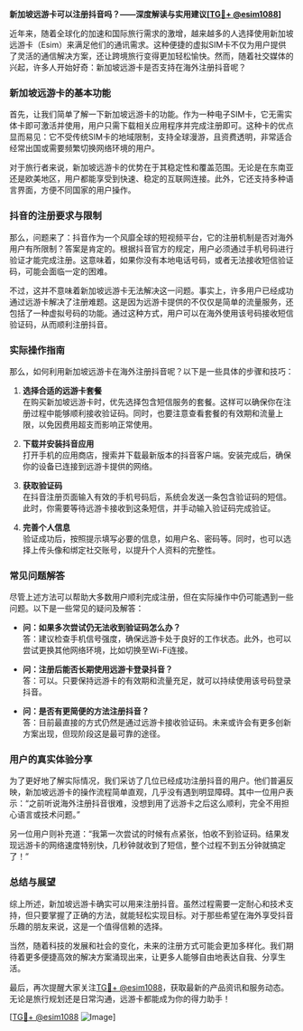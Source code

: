 **新加坡远游卡可以注册抖音吗？——深度解读与实用建议[[TG💪+ @esim1088](https://t.me/s/esim1088)]**

近年来，随着全球化的加速和国际旅行需求的激增，越来越多的人选择使用新加坡远游卡（Esim）来满足他们的通讯需求。这种便捷的虚拟SIM卡不仅为用户提供了灵活的通信解决方案，还让跨境旅行变得更加轻松愉快。然而，随着社交媒体的兴起，许多人开始好奇：新加坡远游卡是否支持在海外注册抖音呢？

### 新加坡远游卡的基本功能

首先，让我们简单了解一下新加坡远游卡的功能。作为一种电子SIM卡，它无需实体卡即可激活并使用，用户只需下载相关应用程序并完成注册即可。这种卡的优点显而易见：它不受传统SIM卡的地域限制，支持全球漫游，且资费透明，非常适合经常出国或需要频繁切换网络环境的用户。

对于旅行者来说，新加坡远游卡的优势在于其稳定性和覆盖范围。无论是在东南亚还是欧美地区，用户都能享受到快速、稳定的互联网连接。此外，它还支持多种语言界面，方便不同国家的用户操作。

### 抖音的注册要求与限制

那么，问题来了：抖音作为一个风靡全球的短视频平台，它的注册机制是否对海外用户有所限制？答案是肯定的。根据抖音官方的规定，用户必须通过手机号码进行验证才能完成注册。这意味着，如果你没有本地电话号码，或者无法接收短信验证码，可能会面临一定的困难。

不过，这并不意味着新加坡远游卡无法解决这一问题。事实上，许多用户已经成功通过远游卡解决了注册难题。这是因为远游卡提供的不仅仅是简单的流量服务，还包括了一种虚拟号码的功能。通过这种方式，用户可以在海外使用该号码接收短信验证码，从而顺利注册抖音。

### 实际操作指南

那么，如何利用新加坡远游卡在海外注册抖音呢？以下是一些具体的步骤和技巧：

1. **选择合适的远游卡套餐**  
   在购买新加坡远游卡时，优先选择包含短信服务的套餐。这样可以确保你在注册过程中能够顺利接收验证码。同时，也要注意查看套餐的有效期和流量上限，以免因费用超支而影响正常使用。

2. **下载并安装抖音应用**  
   打开手机的应用商店，搜索并下载最新版本的抖音客户端。安装完成后，确保你的设备已连接到远游卡提供的网络。

3. **获取验证码**  
   在抖音注册页面输入有效的手机号码后，系统会发送一条包含验证码的短信。此时，你需要等待远游卡接收到这条短信，并手动输入验证码完成验证。

4. **完善个人信息**  
   验证成功后，按照提示填写必要的信息，如用户名、密码等。同时，也可以选择上传头像和绑定社交账号，以提升个人资料的完整性。

### 常见问题解答

尽管上述方法可以帮助大多数用户顺利完成注册，但在实际操作中仍可能遇到一些问题。以下是一些常见的疑问及解答：

- **问：如果多次尝试仍无法收到验证码怎么办？**  
  答：建议检查手机信号强度，确保远游卡处于良好的工作状态。此外，也可以尝试更换其他网络环境，比如切换至Wi-Fi连接。

- **问：注册后能否长期使用远游卡登录抖音？**  
  答：可以。只要保持远游卡的有效期和流量充足，就可以持续使用该号码登录抖音。

- **问：是否有更简便的方法注册抖音？**  
  答：目前最直接的方式仍然是通过远游卡接收验证码。未来或许会有更多创新方案出现，但现阶段这是最可靠的途径。

### 用户的真实体验分享

为了更好地了解实际情况，我们采访了几位已经成功注册抖音的用户。他们普遍反映，新加坡远游卡的操作流程简单直观，几乎没有遇到明显障碍。其中一位用户表示：“之前听说海外注册抖音很难，没想到用了远游卡之后这么顺利，完全不用担心语言或技术问题。”

另一位用户则补充道：“我第一次尝试的时候有点紧张，怕收不到验证码。结果发现远游卡的网络速度特别快，几秒钟就收到了短信，整个过程不到五分钟就搞定了！”

### 总结与展望

综上所述，新加坡远游卡确实可以用来注册抖音。虽然过程需要一定耐心和技术支持，但只要掌握了正确的方法，就能轻松实现目标。对于那些希望在海外享受抖音乐趣的朋友来说，这是一个值得信赖的选择。

当然，随着科技的发展和社会的变化，未来的注册方式可能会更加多样化。我们期待着更多便捷高效的解决方案涌现出来，让更多人能够自由地表达自我、分享生活。

最后，再次提醒大家关注[TG💪+ @esim1088](https://t.me/s/esim1088)，获取最新的产品资讯和服务动态。无论是旅行规划还是日常沟通，远游卡都能成为你的得力助手！

[[TG💪+ @esim1088](https://t.me/s/esim1088) ![Image](https://i.postimg.cc/4NQfJmqS/Snipaste-2025-05-13-00-14-12.png)]